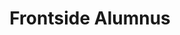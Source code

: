 ---
templateKey: people
name: Elrick Ryan
title: Frontside Alumnus
img: /img/elrick-ryan.jpg
twitter: elrickvm
github: elrickvm
bio: Elrick is a mashup of developer and designer he has coined Devsigner X. He holds bachelors degrees in both Web Development and Multimedia Design. Capable of taking ideas all the way from a dot grid notebook, through the design phase, and into production, he loves the challenge of bringing amazing design to life with code. Creativity is in his blood. Problem solving is at his core. Collaboration is in his heart. He fell in love with code because of design and because of Flash fell in love with JavaScript and has never looked back. He has designed for many different mediums and has written code across the full breadth of the stack which makes him truly The B.O.A.T. -- The Builder Of All Things. When he is not designing or coding he is doing one of many hobbies to long to list here. You can ask him about them when you meet him though, he loves people.
alumnus: true
---